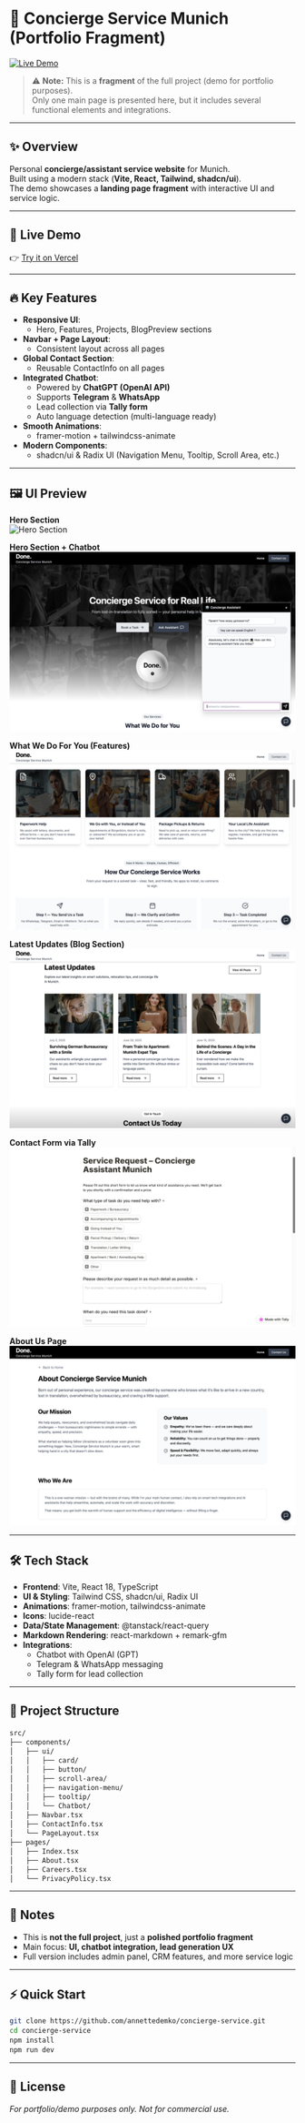 # 💼 Concierge Service Munich (Portfolio Fragment)

[![Live Demo](https://img.shields.io/badge/Live%20Demo-Vercel-black)](https://concierge-service-flhwk.vercel.app)

> ⚠️ **Note:** This is a **fragment** of the full project (demo for portfolio purposes).  
> Only one main page is presented here, but it includes several functional elements and integrations.

---

## ✨ Overview

Personal **concierge/assistant service website** for Munich.  
Built using a modern stack (**Vite, React, Tailwind, shadcn/ui**).  
The demo showcases a **landing page fragment** with interactive UI and service logic.

---

## 🚀 Live Demo

👉 [Try it on Vercel](https://concierge-service-flhwk.vercel.app)

---

## 🔥 Key Features

- **Responsive UI**:
  - Hero, Features, Projects, BlogPreview sections
- **Navbar + Page Layout**:
  - Consistent layout across all pages
- **Global Contact Section**:
  - Reusable ContactInfo on all pages
- **Integrated Chatbot**:
  - Powered by **ChatGPT (OpenAI API)**
  - Supports **Telegram** & **WhatsApp**
  - Lead collection via **Tally form**
  - Auto language detection (multi-language ready)
- **Smooth Animations**:
  - framer-motion + tailwindcss-animate
- **Modern Components**:
  - shadcn/ui & Radix UI (Navigation Menu, Tooltip, Scroll Area, etc.)

---

## 🖼️ UI Preview

**Hero Section**  
![Hero Section](public/1.png)

**Hero Section + Chatbot**  
![Hero Section + Chatbot](public/2.png)

**What We Do For You (Features)**  
![What We Do For You (Features)](public/3.png)

**Latest Updates (Blog Section)**  
![Latest Updates (Blog Section)](public/4.png)

**Contact Form via Tally**  
![Contact Form via Tally](public/5.png)

**About Us Page**  
![About Us Page](public/6.png)

---

## 🛠️ Tech Stack

- **Frontend**: Vite, React 18, TypeScript  
- **UI & Styling**: Tailwind CSS, shadcn/ui, Radix UI  
- **Animations**: framer-motion, tailwindcss-animate  
- **Icons**: lucide-react  
- **Data/State Management**: @tanstack/react-query  
- **Markdown Rendering**: react-markdown + remark-gfm  
- **Integrations**:
  - Chatbot with OpenAI (GPT)
  - Telegram & WhatsApp messaging
  - Tally form for lead collection  

---

## 📁 Project Structure

```
src/
├── components/
│   ├── ui/
│   │   ├── card/
│   │   ├── button/
│   │   ├── scroll-area/
│   │   ├── navigation-menu/
│   │   ├── tooltip/
│   │   └── Chatbot/
│   ├── Navbar.tsx
│   ├── ContactInfo.tsx
│   └── PageLayout.tsx
├── pages/
│   ├── Index.tsx
│   ├── About.tsx
│   ├── Careers.tsx
│   └── PrivacyPolicy.tsx
```

---

## 📌 Notes

- This is **not the full project**, just a **polished portfolio fragment**  
- Main focus: **UI, chatbot integration, lead generation UX**  
- Full version includes admin panel, CRM features, and more service logic

---

## ⚡ Quick Start

```bash
git clone https://github.com/annettedemko/concierge-service.git
cd concierge-service
npm install
npm run dev
```

---

## 📜 License

_For portfolio/demo purposes only. Not for commercial use._
